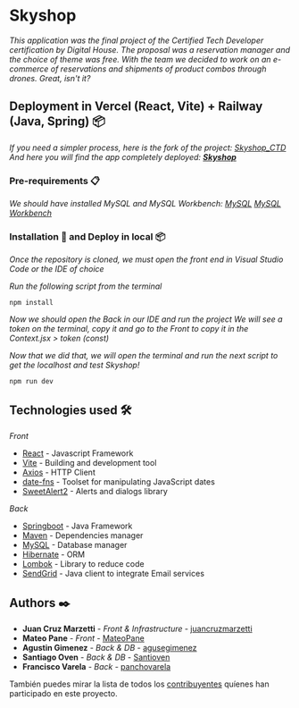 # Skyshop

_This application was the final project of the Certified Tech Developer certification by Digital House.
The proposal was a reservation manager and the choice of theme was free. With the team we decided to work on an e-commerce of reservations and shipments of product combos through drones. Great, isn't it?_

## Deployment in Vercel (React, Vite) + Railway (Java, Spring) 📦

_If you need a simpler process, here is the fork of the project: [Skyshop_CTD](https://github.com/juancruzmarzetti/CTD_Integrador_Equipo1)_
_And here you will find the app completely deployed: **[Skyshop](https://ctd-integrador-equipo1.vercel.app/)**_

### Pre-requirements 📋

_We should have installed MySQL and MySQL Workbench:
[MySQL](https://dev.mysql.com/downloads/mysql/)
[MySQL Workbench](https://dev.mysql.com/downloads/workbench/)_

### Installation 🔧 and Deploy in local 📦

_Once the repository is cloned, we must open the front end in Visual Studio Code or the IDE of choice_

_Run the following script from the terminal_

```
npm install
```

_Now we should open the Back in our IDE and run the project_
_We will see a token on the terminal, copy it and go to the Front to copy it in the Context.jsx > token (const)_

_Now that we did that, we will open the terminal and run the next script to get the localhost and test Skyshop!_

```
npm run dev
```

## Technologies used 🛠️

_Front_

* [React](https://react.dev/) - Javascript Framework
* [Vite](https://vite.dev/guide/) - Building and development tool
* [Axios](https://axios-http.com/es/docs/intro) - HTTP Client
* [date-fns](https://date-fns.org/docs/Getting-Started) - Toolset for manipulating JavaScript dates
* [SweetAlert2](https://sweetalert2.github.io/) - Alerts and dialogs library

_Back_

* [Springboot](https://spring.io/projects/spring-boot) - Java Framework
* [Maven](https://maven.apache.org/) - Dependencies manager
* [MySQL](https://www.mysql.com/products/workbench/) - Database manager
* [Hibernate](https://docs.spring.io/spring-framework/reference/data-access/orm/hibernate.html) - ORM
* [Lombok](https://projectlombok.org/) - Library to reduce code
* [SendGrid](https://sendgrid.com/en-us/resource/setting-up-your-email-infrastructure-with-twilio-sendgrid) - Java client to integrate Email services

## Authors ✒️

* **Juan Cruz Marzetti** - *Front & Infrastructure* - [juancruzmarzetti](https://github.com/juancruzmarzetti)
* **Mateo Pane** - *Front* - [MateoPane](https://github.com/MateoPane)
* **Agustin Gimenez** - *Back & DB* - [agusegimenez](https://github.com/agusegimenez)
* **Santiago Oven** - *Back & DB* - [Santioven](https://github.com/Santioven)
* **Francisco Varela** - *Back* - [panchovarela](https://github.com/panchovarela)

También puedes mirar la lista de todos los [contribuyentes](https://github.com/agusegimenez/Skyshop_CTD/graphs/contributors) quíenes han participado en este proyecto. 
